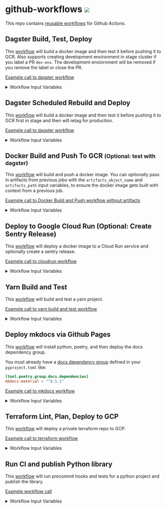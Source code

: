 # github-workflows <a href="https://github.com/20treeAI/github-workflows/releases"><img src="https://img.shields.io/github/v/release/20treeAI/github-workflows?style=plastic&labelColor=484848&color=3CA324&logo=GitHub&logoColor=white"></a>

This repo contains [reusable workflows](https://docs.github.com/en/actions/learn-github-actions/reusing-workflows) for Github Actions.

## Dagster Build, Test, Deploy

This [workflow](./.github/workflows/dagster.yml) will build a docker image and then test it before pushing it to GCR. Also supports creating development environment in stage cluster if you label a PR `dev-env`. The development enviornment will be removed if you remove the label or close the PR.

[Example call to dagster workflow](./examples/dagster.yml)

<details>
  <summary>Workflow Input Variables</summary>

| name                               | description                                                                     |  type  | default          | required |
| :--------------------------------- | :------------------------------------------------------------------------------ | :----: | :--------------: | :------: |
| image_name                         | Docker image name                                                               | string | None             |   true   |
| branch                             | Git branch used for tagging incremental builds of the Docker image              | string | main             |  false   |
| docker_buildx_driver               | Driver to use for docker buildx. Set to "docker" if needed.                     | string | docker-container |  false   |
| gcp_project                        | GCP project where GCR/GKE are located for storing/deploying built Docker images | string | None             |   true   |
| gcp_location                       | Location where GKE is located for storing built Docker images                   | string | europe-west4     |  false   |
| cluster_name                       | K8s cluster name on which Dagster jobs are deployed to                          | string | None             |   true   |
| stage_cluster_name                 | K8s stage cluster name on which Dagster jobs are deployed to                    | string | None             |   true   |
| stage_cluster_domain               | FQDN for URL for cluster running dagster                                        | string | None             |   true   |
| stage_auth_domain                  | FQDN for authentication URL for cluster running dagster                         | string | None             |   true   |
| stage_dagster_service_account_name | Development K8s cluster name on which Dagster jobs are deployed to              | string | None             |   true   |
| dagster_version                    | Version of dagster to deploy helm chart for                                     | string | '0.15.10'        |  false   |

</details>
  
## Dagster Scheduled Rebuild and Deploy

This [workflow](./.github/workflows/dagster-scheduled-workflow.yml) will build a docker image and then test it before pushing it to GCR first in stage and then will retag for production.

[Example call to dagster workflow](./examples/dagster_nightly_rebuild.yml)

<details>
  <summary>Workflow Input Variables</summary>

| name                       | description                                                                     |  type  | default          | required |
| :------------------------- | :------------------------------------------------------------------------------ | :----: | :--------------: | :------: |
| image_name                 | Docker image name                                                               | string | None             |   true   |
| docker_buildx_driver       | Driver to use for docker buildx. Set to "docker" if needed.                     | string | docker-container |  false   |
| gcp_project                | GCP project where GCR/GKE are located for storing/deploying built Docker images | string | None             |   true   |
| gcp_location               | Location where GKE is located for storing built Docker images                   | string | europe-west4     |  false   |
| cluster_name               | K8s cluster name on which Dagster jobs are deployed to                          | string | None             |   true   |
| stage_cluster_name         | K8s stage cluster name on which Dagster jobs are deployed to                    | string | None             |   true   |
| prod_github_environment    | The prod GitHub environment you'd like to use for deployments                   | string | None             |   true   |
| stage_github_environment   | The stage GitHub environment you'd like to use for deployments                  | string | None             |   true   |

#### Input Secrets

These are the GitHub repo secrets you must create ahead of time!

| name                            | description                                                  | required |
| :------------------------------ | :----------------------------------------------------------- | :------: |
| SSH_KEY                         | SSH key used to access private repos during the build        |   true   |
| GCR_RW_SERVICEACCOUNT_KEY       | GCR service account credentials to push/pull Docker images   |   true   |
| DOCKER_BUILD_SERVICEACCOUNT_KEY | Service account credentials used when building Docker images |  false   |

</details>

## Docker Build and Push To GCR <small>(Optional: test with dagster)</small>

This [workflow](./.github/workflows/docker_build_push.yml) will build and push a docker image. You can optionally pass in artifacts from previous jobs with the `artifacts_object_name` and `artifacts_path` input variables, to ensure the docker image gets built with context from a previous job.

[Example call to Docker Build and Push workflow without artifacts](./examples/docker_build_push.yml)

<details>
  <summary>Workflow Input Variables</summary>

| name                  | description                                                                   |  type   | default          | required |
| :-------------------- | :---------------------------------------------------------------------------- | :-----: | :--------------: | :------: |
| image_name            | Docker image name                                                             | string  | None             |   true   |
| branch                | Git branch used for tagging incremental builds of the Docker image            | string  | main             |   true   |
| docker_buildx_driver  | Driver to use for docker buildx. Set to "docker" if needed.                   | string  | docker-container |  false   |
| gcp_project           | GCP project where GCR is located for storing built Docker images              | string  | None             |   true   |
| artifacts_object_name | Name of the artifacts object to pass to docker build job                      | string  | None             |  false   |
| artifacts_path        | Path to use for the artifacts object                                          | string  | `build/`         |  false   |
| test_dagster          | whether or not to test docker image for dagster compatibility                 | boolean | false            |  false   |
| skip_image_push       | whether to skip image push (so that you can test image build without pushing) | boolean | false            |  false   |

#### Input Secrets

These are the GitHub repo secrets you must create ahead of time!

| name                            | description                                                  | required |
| :------------------------------ | :----------------------------------------------------------- | :------: |
| SSH_KEY                         | SSH key used to access private repos during the build        |   true   |
| GCR_RW_SERVICEACCOUNT_KEY       | GCR service account credentials to push/pull Docker images   |   true   |
| DOCKER_BUILD_SERVICEACCOUNT_KEY | Service account credentials used when building Docker images |  false   |

</details>

## Deploy to Google Cloud Run (Optional: Create Sentry Release)

This [workflow](./.github/workflows/cloudrun_deploy_optional_sentry.yml) will deploy a docker image to a Cloud Run service and optionally create a sentry release.

[Example call to cloudrun workflow](./examples/cloudrun_deploy_optional_sentry.yml)

<details>
  <summary>Workflow Input Variables</summary>

| name           | description                                                      |  type   | default        | required |
| :------------- | :--------------------------------------------------------------- | :-----: | :------------- | :------: |
| gcp_project    | GCP project where GCR is located for storing built Docker images | string  | None           |   true   |
| region         | Region to deploy cloudrun app and docker image                   | string  | `europe-west4` |  false   |
| image_name     | Docker image name                                                | string  | None           |   true   |
| image_tag      | Name of Tag for Docker image                                     | string  | None           |  false   |
| service_name   | Name of service to update in Cloud Run                           | string  | None           |   true   |
| sentry_release | Whether or not to create a Sentry release for the this project   | boolean | false          |  false   |
| environment    | Environment to deploy to: stage or prod                          | string  | None           |   true   |

#### Input Secrets

These are the GitHub repo secrets you must create ahead of time!

| name                                 | description                                        | required |
| :----------------------------------- | :------------------------------------------------- | :------: |
| CLOUDRUN_DEPLOYER_SERVICEACCOUNT_KEY | GCP Service Account key for the cloud run deployer |   true   |
| SENTRY_AUTH_TOKEN                    | Token for sentry authentication                    |  false   |

</details>

## Yarn Build and Test

This [workflow](./.github/workflows/yarn_build_test.yml) will build and test a yarn project.

[Example call to yarn build and test workflow](./examples/yarn_build_test.yml)

<details>
  <summary>Workflow Input Variables</summary>

#### Input Secrets

These are the GitHub repo secrets you must create ahead of time!

| name                         | description                                             | required |
| :--------------------------- | :------------------------------------------------------ | :------: |
| REACT_APP_MAPBOX_TOKEN_STAGE | stage mapbox token secret needed at build time for yarn |  false   |
| REACT_APP_MAPBOX_TOKEN_PROD  | prod mapbox token secret needed at build time for yarn  |  false   |

</details>

## Deploy mkdocs via Github Pages

This [workflow](./.github/workflows/deploy_mkdocs.yml) will install python, poetry, and then deploy the docs dependency group.

You must already have a [docs dependency group](https://python-poetry.org/docs/managing-dependencies/#optional-groups) defined in your `pyproject.toml` like:

```toml
[tool.poetry.group.docs.dependencies]
mkdocs-material = "^8.5.1"
```

[Example call to mkdocs workflow](./examples/deploy_mkdocs.yml)

<details>
  <summary>Workflow Input Variables</summary>

| name           | description                      |  type  | default | required |
| :------------- | :------------------------------- | :----: | :------ | :------: |
| python_version | version of python you'd like use | string | '3.10'  |  false   |
| poetry_version | version of poetry you'd like use | string | '1.4.1' |  false   |

</details>

## Terraform Lint, Plan, Deploy to GCP

This [workflow](./.github/workflows/terraform.yml) will deploy a private terraform repo to GCP.

[Example call to terraform workflow](./examples/terraform.yml)

<details>
  <summary>Workflow Input Variables</summary>

|        name         | description                                                      |  type  | default | required |
| :-----------------: | :--------------------------------------------------------------- | :----: | :------ | :------: |
| terraform_workspace | The terraform workspace you'd like to plan and deploy changes to | string | None    |   true   |
| github_environment  | The GitHub environment you'd like to use for deployments         | string | None    |   true   |

#### Input Secrets

These are the GitHub repo secrets you must create ahead of time!

| name                              | description                                                                 | required |
| :-------------------------------- | :-------------------------------------------------------------------------- | :------: |
| SSH_KEY                           | SSH key used to access private repos during the build                       |   true   |
| GCP_TERRAFORM_SERVICE_ACCOUNT_KEY | service account credentials to deploy your terraform infra                  |   true   |
| TF_GITHUB_APP_ID                  | ID of App for authenticating via the Github Terraform provider              |  false   |
| TF_GITHUB_APP_INSTALLATION_ID     | Installation ID of App for authenticating via the Github Terraform provider |  false   |
| TF_GITHUB_APP_PEM_FILE            | PEM file of App for authenticating via the Github Terraform provider        |  false   |

</details>

## Run CI and publish Python library

This [workflow](./.github/workflows/python_library_ci.yml) will run precommit hooks and tests for a python project and publish the library.

[Example workflow call](./examples/python_library_ci.yml)

<details>
  <summary>Workflow Input Variables</summary>

|       name        | description                                                                        |  type   | default | required |
| :---------------: | :--------------------------------------------------------------------------------- | :-----: | :------ | :------: |
|     repo_uri      | Location of the python repository                                                  | string  | None    |   true   |
| use_release_name  | Whether to set package version as the Github release naem                          | boolean | false   |  false   |
|  python_version   | Python version to use when running CI                                              | string  | 3.10    |  false   |
|  poetry_version   | Poetry version to run and build package                                            | string  | 1.5.1   |  false   |
| working_directory | Working directory where source code is located. Default: current working directory | string  | .       |  false   |
|  conda_env_file   | If Conda is used then the Conda environment file                                   | string  | None    |  false   |

#### Input Secrets

|              name              | description                                            | required |
| :----------------------------: | :----------------------------------------------------- | :------: |
| REGISTRY_RW_SERVICEACCOUNT_KEY | Service account credentials to publish to the registry |   true   |
|    TEST_SERVICEACCOUNT_KEY     | Service account credentials to run the tests           |  false   |

</details>

